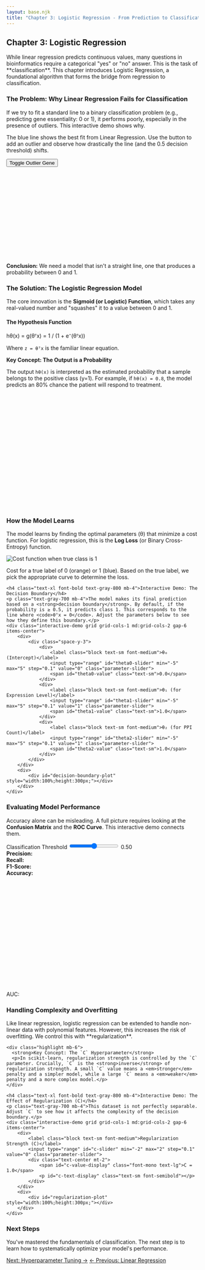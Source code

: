 ```yaml
---
layout: base.njk
title: "Chapter 3: Logistic Regression - From Prediction to Classification"
---
```


<!-- Header -->
<div class="bg-gradient-to-r from-purple-50 to-indigo-50 rounded-2xl p-6 mb-8">
    <h2 class="text-2xl font-bold text-gray-800 mb-2">Chapter 3: Logistic Regression</h2>
    <p class="text-gray-700 leading-relaxed">While linear regression predicts continuous values, many questions in bioinformatics require a categorical "yes" or "no" answer. This is the task of **classification**. This chapter introduces Logistic Regression, a foundational algorithm that forms the bridge from regression to classification.</p>
</div>

<!-- 1. The Problem: Why not Linear Regression? -->
<div class="card mb-8">
    <h3 class="text-2xl font-bold text-gray-800 mb-4">The Problem: Why Linear Regression Fails for Classification</h3>
    <p class="text-gray-700 mb-4">If we try to fit a standard line to a binary classification problem (e.g., predicting gene essentiality: 0 or 1), it performs poorly, especially in the presence of outliers. This interactive demo shows why.</p>
    <div class="interactive-demo grid grid-cols-1 md:grid-cols-2 gap-6 items-center">
        <div>
            <p class="text-sm text-gray-600 mb-4">The blue line shows the best fit from Linear Regression. Use the button to add an outlier and observe how drastically the line (and the 0.5 decision threshold) shifts.</p>
            <button id="toggle-outlier-btn" class="btn-primary w-full">Toggle Outlier Gene</button>
            <div id="linear-fail-status" class="mt-3 text-center font-semibold"></div>
        </div>
        <div>
            <div id="linear-fail-plot" style="width:100%; height:250px;"></div>
        </div>
    </div>
    <div class="alert-info mt-4"><strong>Conclusion:</strong> We need a model that isn't a straight line, one that produces a probability between 0 and 1.</div>
</div>

<!-- 2. The Solution: The Logistic Model -->
<div class="card mb-8">
    <h3 class="text-2xl font-bold text-gray-800 mb-4">The Solution: The Logistic Regression Model</h3>
    <p class="text-gray-700 mb-4">The core innovation is the <strong>Sigmoid (or Logistic) Function</strong>, which takes any real-valued number and "squashes" it to a value between 0 and 1.</p>
    <div class="grid grid-cols-1 md:grid-cols-2 gap-8 items-center">
        <div>
            <h4 class="font-semibold text-lg text-gray-700 mb-2">The Hypothesis Function</h4>
            <div class="code-block text-center text-base">hθ(x) = g(θᵀx) = 1 / (1 + e⁻(θᵀx))</div>
            <p class="text-sm text-gray-600 mt-2">Where <code>z = θᵀx</code> is the familiar linear equation.</p>
            <div class="highlight mt-4">
                <strong>Key Concept: The Output is a Probability</strong>
                <p>The output <code>hθ(x)</code> is interpreted as the estimated probability that a sample belongs to the positive class (y=1). For example, if <code>hθ(x) = 0.8</code>, the model predicts an 80% chance the patient will respond to treatment.</p>
            </div>
        </div>
        <div>
            <div id="sigmoid-plot" style="width:100%;height:300px;"></div>
        </div>
    </div>
</div>

<!-- 3. Learning: Cost Function & Decision Boundary -->
<div class="card mb-8">
    <h3 class="text-2xl font-bold text-gray-800 mb-4">How the Model Learns</h3>
    <p class="text-gray-700 mb-6">The model learns by finding the optimal parameters (θ) that minimize a cost function. For logistic regression, this is the <strong>Log Loss</strong> (or Binary Cross-Entropy) function.</p>
    <div class="gap-6 mb-6">
<!-- center both on page -->
        <div class="text-center">
            <img src="https://learningds.org/_images/class_loss_9_0.svg" alt="Cost function when true class is 1" class="rounded-lg border border-gray-200 shadow mb-2 ml-auto mr-auto" style="max-width:100%;height:auto;">
            <p class="text-sm mt-2">Cost for a true label of 0 (orange) or 1 (blue). Based on the true label, we pick the appropriate curve to determine the loss.</p>
        </div>
    </div>

    <h4 class="text-xl font-bold text-gray-800 mb-4">Interactive Demo: The Decision Boundary</h4>
    <p class="text-gray-700 mb-4">The model makes its final prediction based on a <strong>decision boundary</strong>. By default, if the probability is ≥ 0.5, it predicts class 1. This corresponds to the line where <code>θᵀx = 0</code>. Adjust the parameters below to see how they define this boundary.</p>
    <div class="interactive-demo grid grid-cols-1 md:grid-cols-2 gap-6 items-center">
        <div>
            <div class="space-y-3">
                <div>
                    <label class="block text-sm font-medium">θ₀ (Intercept)</label>
                    <input type="range" id="theta0-slider" min="-5" max="5" step="0.1" value="0" class="parameter-slider">
                    <span id="theta0-value" class="text-sm">0.0</span>
                </div>
                <div>
                    <label class="block text-sm font-medium">θ₁ (for Expression Level)</label>
                    <input type="range" id="theta1-slider" min="-5" max="5" step="0.1" value="1" class="parameter-slider">
                    <span id="theta1-value" class="text-sm">1.0</span>
                </div>
                <div>
                    <label class="block text-sm font-medium">θ₂ (for PPI Count)</label>
                    <input type="range" id="theta2-slider" min="-5" max="5" step="0.1" value="1" class="parameter-slider">
                    <span id="theta2-value" class="text-sm">1.0</span>
                </div>
            </div>
        </div>
        <div>
            <div id="decision-boundary-plot" style="width:100%;height:300px;"></div>
        </div>
    </div>
</div>

<!-- 4. Evaluation -->
<div class="card mb-8">
    <h3 class="text-2xl font-bold text-gray-800 mb-4">Evaluating Model Performance</h3>
    <p class="text-gray-700 mb-4">Accuracy alone can be misleading. A full picture requires looking at the <strong>Confusion Matrix</strong> and the <strong>ROC Curve</strong>. This interactive demo connects them.</p>
    <div class="interactive-demo grid grid-cols-1 md:grid-cols-2 gap-6">
        <div>
            <div class="space-y-4">
                 <div>
                    <label class="block text-sm font-medium">Classification Threshold</label>
                    <input type="range" id="roc-threshold" min="0.05" max="0.95" step="0.01" value="0.5" class="parameter-slider">
                    <span id="roc-threshold-value" class="text-sm">0.50</span>
                </div>
<div id="confusion-matrix" class="grid grid-cols-3 gap-1 text-center text-sm"></div>                <div class="grid grid-cols-2 gap-2 text-sm text-center">
                    <div class="bg-gray-200 p-2 rounded"><strong>Precision:</strong> <span id="precision-val"></span></div>
                    <div class="bg-gray-200 p-2 rounded"><strong>Recall:</strong> <span id="recall-val"></span></div>
                    <div class="bg-gray-200 p-2 rounded"><strong>F1-Score:</strong> <span id="f1-val"></span></div>
                    <div class="bg-gray-200 p-2 rounded"><strong>Accuracy:</strong> <span id="acc-val"></span></div>
                </div>
            </div>
        </div>
        <div>
            <div id="roc-plot" style="width:100%;height:300px;"></div>
            <div class="text-center mt-2 font-bold">AUC: <span id="auc-val"></span></div>
        </div>
    </div>
</div>


<!-- 5. Advanced Topics & Regularization -->
<div class="card mb-8">
    <h3 class="text-2xl font-bold text-gray-800 mb-4">Handling Complexity and Overfitting</h3>
    <p class="text-gray-700 mb-4">Like linear regression, logistic regression can be extended to handle non-linear data with polynomial features. However, this increases the risk of overfitting. We control this with **regularization**.</p>

    <div class="highlight mb-6">
      <strong>Key Concept: The `C` Hyperparameter</strong>
      <p>In scikit-learn, regularization strength is controlled by the `C` parameter. Crucially, `C` is the <strong>inverse</strong> of regularization strength. A small `C` value means a <em>stronger</em> penalty and a simpler model, while a large `C` means a <em>weaker</em> penalty and a more complex model.</p>
    </div>

    <h4 class="text-xl font-bold text-gray-800 mb-4">Interactive Demo: The Effect of Regularization (C)</h4>
    <p class="text-gray-700 mb-4">This dataset is not perfectly separable. Adjust `C` to see how it affects the complexity of the decision boundary.</p>
    <div class="interactive-demo grid grid-cols-1 md:grid-cols-2 gap-6 items-center">
        <div>
            <label class="block text-sm font-medium">Regularization Strength (C)</label>
            <input type="range" id="c-slider" min="-2" max="2" step="0.1" value="0" class="parameter-slider">
            <div class="text-center mt-2">
                <span id="c-value-display" class="font-mono text-lg">C = 1.0</span>
                <p id="c-text-display" class="text-sm font-semibold"></p>
            </div>
        </div>
        <div>
            <div id="regularization-plot" style="width:100%;height:300px;"></div>
        </div>
    </div>
</div>

<!-- Navigation -->
<div class="bg-gradient-to-r from-primary-100 to-secondary-100 rounded-2xl p-8 text-center">
    <h3 class="text-2xl font-bold gradient-text mb-4">Next Steps</h3>
    <p class="text-gray-700 max-w-3xl mx-auto">You've mastered the fundamentals of classification. The next step is to learn how to systematically optimize your model's performance.</p>
    <div class="flex flex-wrap justify-center gap-4 mt-6">
        <a href="/hyperparameter-tuning/" class="btn-primary">Next: Hyperparameter Tuning →</a>
        <a href="/linear-regression/" class="btn-secondary">← Previous: Linear Regression</a>
    </div>
</div>

<script src="https://cdn.plot.ly/plotly-latest.min.js"></script>
<script>
// --- UTILITY FUNCTIONS ---
const sigmoid = z => 1 / (1 + Math.exp(-z));
const generateData = (n, mean1, mean2) => {
    const data = { x: [], y: [], labels: [] };
    for (let i = 0; i < n; i++) {
        const label = Math.random() < 0.5 ? 0 : 1;
        const mean = label === 0 ? mean1 : mean2;
        data.x.push(mean[0] + (Math.random() - 0.5) * 3);
        data.y.push(mean[1] + (Math.random() - 0.5) * 3);
        data.labels.push(label);
    }
    return data;
};

// --- 1. LINEAR REGRESSION FAIL DEMO ---
let linearData, linearLayout;
let hasOutlier = false;
const toggleOutlierBtn = document.getElementById('toggle-outlier-btn');

function calculateLinearFit(data) {
    const n = data.x.length;
    const sumX = data.x.reduce((a, b) => a + b, 0);
    const sumY = data.y.reduce((a, b) => a + b, 0);
    const sumXY = data.x.map((xi, i) => xi * data.y[i]).reduce((a, b) => a + b, 0);
    const sumX2 = data.x.map(xi => xi * xi).reduce((a, b) => a + b, 0);
    const slope = (n * sumXY - sumX * sumY) / (n * sumX2 - sumX * sumX);
    const intercept = (sumY - slope * sumX) / n;
    return { slope, intercept };
}

function updateLinearFailPlot() {
    const currentData = { x: [...linearData.x], y: [...linearData.y] };
    if (hasOutlier) {
        currentData.x.push(10);
        currentData.y.push(0);
    }
    const fit = calculateLinearFit(currentData);
    const xRange = [Math.min(...currentData.x), Math.max(...currentData.x)];
    const yFit = xRange.map(x => fit.intercept + fit.slope * x);

    const decisionBoundaryX = (0.5 - fit.intercept) / fit.slope;

    const traces = [{
        x: currentData.x,
        y: currentData.y,
        mode: 'markers',
        type: 'scatter',
        marker: { color: currentData.y.map(yi => yi === 1 ? '#6366f1' : '#f59e0b'), size: 8 }
    }, {
        x: xRange,
        y: yFit,
        mode: 'lines',
        line: { color: '#3b82f6', width: 3 },
        name: 'Linear Fit'
    }, {
        x: [decisionBoundaryX, decisionBoundaryX],
        y: [-0.5, 1.5],
        mode: 'lines',
        line: { color: '#ef4444', dash: 'dash' },
        name: 'Threshold (0.5)'
    }];
    
    Plotly.newPlot('linear-fail-plot', traces, linearLayout);
    document.getElementById('linear-fail-status').textContent = hasOutlier ? 'With Outlier' : 'Without Outlier';
    document.getElementById('linear-fail-status').style.color = hasOutlier ? '#ef4444' : '#10b981';
}

toggleOutlierBtn.addEventListener('click', () => {
    hasOutlier = !hasOutlier;
    updateLinearFailPlot();
});


// --- 2. SIGMOID PLOT ---
function updateSigmoidPlot() {
    const x = Array.from({length: 101}, (_, i) => (i - 50) / 5);
    const y = x.map(sigmoid);
    const trace = { x, y, mode: 'lines', line: { color: '#8b5cf6', width: 3 } };
    const layout = {
        title: 'The Sigmoid Function',
        xaxis: { title: 'Linear Output (z = θᵀx)', zeroline: true },
        yaxis: { title: 'Probability P(y=1)', range: [-0.1, 1.1] },
        margin: { t: 30, r: 20, b: 40, l: 50 },
    };
    Plotly.newPlot('sigmoid-plot', [trace], layout);
}

// --- 3. DECISION BOUNDARY DEMO ---
let boundaryData, boundaryLayout;
const theta0Slider = document.getElementById('theta0-slider');
const theta1Slider = document.getElementById('theta1-slider');
const theta2Slider = document.getElementById('theta2-slider');

function updateDecisionBoundaryPlot() {
    const theta0 = parseFloat(theta0Slider.value);
    const theta1 = parseFloat(theta1Slider.value);
    const theta2 = parseFloat(theta2Slider.value);

    document.getElementById('theta0-value').textContent = theta0.toFixed(1);
    document.getElementById('theta1-value').textContent = theta1.toFixed(1);
    document.getElementById('theta2-value').textContent = theta2.toFixed(1);

    const traces = [{
        x: boundaryData.x,
        y: boundaryData.y,
        mode: 'markers',
        type: 'scatter',
        marker: { color: boundaryData.labels.map(l => l === 1 ? '#6366f1' : '#f59e0b'), size: 8 },
        name: 'Data Points'
    }];

    // Only draw boundary line if theta2 is not too close to zero
    if (Math.abs(theta2) > 0.1) {
        const xLine = [-5, 5];
        // from θ₀ + θ₁x₁ + θ₂x₂ = 0  => x₂ = (-θ₀ - θ₁x₁) / θ₂
        const yLine = xLine.map(x => (-theta0 - theta1 * x) / theta2);
        
        // Only add line if both y values are within reasonable range
        if (yLine.every(y => Math.abs(y) < 20)) {
            traces.push({
                x: xLine,
                y: yLine,
                mode: 'lines',
                line: { color: '#ef4444', width: 3 },
                name: 'Decision Boundary'
            });
        }
    } else if (Math.abs(theta1) > 0.1) {
        // Handle case where theta2 ≈ 0: vertical line at x = -theta0/theta1
        const xBoundary = -theta0 / theta1;
        if (Math.abs(xBoundary) < 10) {
            traces.push({
                x: [xBoundary, xBoundary],
                y: [-5, 5],
                mode: 'lines',
                line: { color: '#ef4444', width: 3 },
                name: 'Decision Boundary'
            });
        }
    }

    Plotly.newPlot('decision-boundary-plot', traces, boundaryLayout);
}

[theta0Slider, theta1Slider, theta2Slider].forEach(s => s.addEventListener('input', updateDecisionBoundaryPlot));


// --- 4. ROC CURVE & CONFUSION MATRIX DEMO ---
let rocScores;
const rocThresholdSlider = document.getElementById('roc-threshold');

function updateRocPlot() {
    const threshold = parseFloat(rocThresholdSlider.value);
    document.getElementById('roc-threshold-value').textContent = threshold.toFixed(2);

    let tp = 0, fp = 0, tn = 0, fn = 0;
    rocScores.scores.forEach(({score, actual}) => {
        const predicted = score >= threshold ? 1 : 0;
        if (actual === 1 && predicted === 1) tp++;
        else if (actual === 0 && predicted === 1) fp++;
        else if (actual === 0 && predicted === 0) tn++;
        else if (actual === 1 && predicted === 0) fn++;
    });

    const totalPos = tp + fn;
    const totalNeg = tn + fp;
    
    const tpr = totalPos > 0 ? tp / totalPos : 0;
    const fpr = totalNeg > 0 ? fp / totalNeg : 0;
    const precision = (tp + fp) > 0 ? tp / (tp + fp) : 0;
    const recall = tpr;
    const f1 = (precision + recall) > 0 ? 2 * (precision * recall) / (precision + recall) : 0;
    const accuracy = (tp + tn) / (totalPos + totalNeg);
    
    document.getElementById('confusion-matrix').innerHTML = `
    <div class="bg-slate-100 p-1"></div>
    <div class="bg-slate-200 p-1 font-bold">Predicted 1</div>
    <div class="bg-slate-200 p-1 font-bold">Predicted 0</div>
    <div class="bg-slate-200 p-1 font-bold">Actual 1</div>
    <div class="bg-green-100 p-2">TP: ${tp}</div>
    <div class="bg-red-100 p-2">FN: ${fn}</div>
    <div class="bg-slate-200 p-1 font-bold">Actual 0</div>
    <div class="bg-yellow-100 p-2">FP: ${fp}</div>
    <div class="bg-blue-100 p-2">TN: ${tn}</div>
`;
    document.getElementById('precision-val').textContent = precision.toFixed(2);
    document.getElementById('recall-val').textContent = recall.toFixed(2);
    document.getElementById('f1-val').textContent = f1.toFixed(2);
    document.getElementById('acc-val').textContent = accuracy.toFixed(2);

    const rocTrace = rocScores.roc;
    const currentPoint = { x: [fpr], y: [tpr], mode: 'markers', marker: { color: '#ef4444', size: 12, symbol: 'diamond' } };
    const diagonal = { x: [0, 1], y: [0, 1], mode: 'lines', line: { dash: 'dash', color: 'grey' } };
    
    Plotly.newPlot('roc-plot', [rocTrace, diagonal, currentPoint], rocScores.layout);
    document.getElementById('auc-val').textContent = rocScores.auc.toFixed(3);
}

rocThresholdSlider.addEventListener('input', updateRocPlot);


// --- 5. REGULARIZATION DEMO ---
let regData, regLayout;
const cSlider = document.getElementById('c-slider');

function generateComplexData() {
    // Generate a more realistic dataset with some non-linear separability
    const data = { x: [], y: [], labels: [] };
    
    // Create clusters with some overlap and noise
    for (let i = 0; i < 60; i++) {
        // Class 0: bottom-left and top-right clusters
        if (Math.random() < 0.5) {
            data.x.push(-2 + Math.random() * 2);
            data.y.push(-2 + Math.random() * 2);
        } else {
            data.x.push(1 + Math.random() * 2);
            data.y.push(1 + Math.random() * 2);
        }
        data.labels.push(0);
    }
    
    for (let i = 0; i < 60; i++) {
        // Class 1: top-left and bottom-right clusters  
        if (Math.random() < 0.5) {
            data.x.push(-2 + Math.random() * 2);
            data.y.push(1 + Math.random() * 2);
        } else {
            data.x.push(1 + Math.random() * 2);
            data.y.push(-2 + Math.random() * 2);
        }
        data.labels.push(1);
    }
    
    // Add some outliers to make regularization effects more visible
    data.x.push(-3.5, 3.5, -3.5, 3.5);
    data.y.push(-3.5, 3.5, 3.5, -3.5);
    data.labels.push(1, 0, 0, 1);
    
    return data;
}

function createPolynomialFeatures(x, y, degree = 2) {
    // Create polynomial features up to specified degree
    const features = [];
    for (let i = 0; i < x.length; i++) {
        const row = [1]; // bias term
        for (let d = 1; d <= degree; d++) {
            for (let px = 0; px <= d; px++) {
                for (let py = 0; py <= d - px; py++) {
                    if (px + py === d) {
                        row.push(Math.pow(x[i], px) * Math.pow(y[i], py));
                    }
                }
            }
        }
        features.push(row);
    }
    return features;
}

function simpleLogisticRegression(features, labels, C, maxIter = 100) {
    // Simplified logistic regression with L2 regularization
    const n_features = features[0].length;
    let weights = new Array(n_features).fill(0);
    const learningRate = 0.01;
    const lambda = 1 / C; // regularization strength
    
    for (let iter = 0; iter < maxIter; iter++) {
        for (let i = 0; i < features.length; i++) {
            // Forward pass
            const z = features[i].reduce((sum, f, j) => sum + f * weights[j], 0);
            const prediction = sigmoid(z);
            const error = prediction - labels[i];
            
            // Update weights with regularization
            for (let j = 0; j < weights.length; j++) {
                const regularization = j === 0 ? 0 : lambda * weights[j]; // don't regularize bias
                weights[j] -= learningRate * (error * features[i][j] + regularization);
            }
        }
    }
    
    return weights;
}

function updateRegularizationPlot() {
    const c_log = parseFloat(cSlider.value);
    const C = Math.pow(10, c_log);
    document.getElementById('c-value-display').textContent = `C = ${C.toPrecision(2)}`;

    let text, color;
    if (C < 0.1) {
        text = 'Strong Regularization: Simple boundary, may underfit';
        color = '#3b82f6';
    } else if (C > 10) {
        text = 'Weak Regularization: Complex boundary, may overfit';
        color = '#ef4444';
    } else {
        text = 'Balanced Regularization: Good generalization';
        color = '#10b981';
    }
    document.getElementById('c-text-display').textContent = text;
    document.getElementById('c-text-display').style.color = color;

    // Create polynomial features
    const polyFeatures = createPolynomialFeatures(regData.x, regData.y, 2);

    // Train simplified logistic regression
    const weights = simpleLogisticRegression(polyFeatures, regData.labels, C);

    // Create decision boundary
    const resolution = 50;
    const x_min = -4, x_max = 4, y_min = -4, y_max = 4;
    const x_grid = [], y_grid = [], z_grid = [];

    // Create proper grid for contour plot
    for (let i = 0; i < resolution; i++) {
        const x = x_min + (x_max - x_min) * i / (resolution - 1);
        x_grid.push(x);
    }
    
    for (let j = 0; j < resolution; j++) {
        const y = y_min + (y_max - y_min) * j / (resolution - 1);
        y_grid.push(y);
    }

    // Calculate z values for each grid point
    for (let j = 0; j < resolution; j++) {
        const z_row = [];
        for (let i = 0; i < resolution; i++) {
            const features = createPolynomialFeatures([x_grid[i]], [y_grid[j]], 2)[0];
            const z = features.reduce((sum, f, k) => sum + f * weights[k], 0);
            const prob = sigmoid(z);
            z_row.push(prob);
        }
        z_grid.push(z_row);
    }

    const traces = [
        // Data points
        {
            x: regData.x,
            y: regData.y,
            mode: 'markers',
            type: 'scatter',
            marker: {
                color: regData.labels.map(l => l === 1 ? '#6366f1' : '#f59e0b'),
                size: 8,
                line: { width: 1, color: 'white' }
            },
            name: 'Data Points'
        },
        // Decision boundary contour
        {
            x: x_grid,
            y: y_grid,
            z: z_grid,
            type: 'contour',
            contours: {
                start: 0.5,
                end: 0.5,
                size: 0,
                coloring: 'lines',
                showlines: true,
                line: { width: 3, color: color }
            },
            showscale: false,
            name: 'Decision Boundary'
        }
    ];

    const layout = {
        ...regLayout,
        annotations: [{
            text: `Decision boundary with C=${C.toPrecision(2)}`,
            x: 0.5,
            y: 1.1,
            xref: 'paper',
            yref: 'paper',
            showarrow: false,
            font: { size: 12, color: color }
        }]
    };

    Plotly.newPlot('regularization-plot', traces, layout);
}


cSlider.addEventListener('input', updateRegularizationPlot);

// --- INITIALIZATION ---
document.addEventListener('DOMContentLoaded', () => {
    // Init Linear Fail Demo
    linearData = { x: [1, 2, 2.5, 4, 4.5], y: [0, 0, 1, 1, 1] };
    linearLayout = { title: 'Linear Regression for Classification', xaxis: {title: 'Gene Expression', range: [0, 11]}, yaxis: {title: 'Essential? (0 or 1)', range: [-0.5, 1.5]}, showlegend: false, margin: {t:30, l:40, b:40, r:10} };
    updateLinearFailPlot();

    // Init Sigmoid Plot
    updateSigmoidPlot();

    // Init Decision Boundary Demo
    boundaryData = generateData(100, [-2, -2], [2, 2]);
    boundaryLayout = { title: 'Decision Boundary', xaxis: {title: 'Expression Level', range:[-5,5]}, yaxis: {title: 'PPI Count', range:[-5,5]}, showlegend: false, margin: {t:30, l:40, b:40, r:10} };
    updateDecisionBoundaryPlot();

    // Init ROC Demo
rocScores = (() => {
    const scores = [];
    for(let i=0; i<200; i++) {
        const actual = Math.random() < 0.3 ? 1: 0;
        const score = actual === 1 ? Math.random()*0.6+0.4 : Math.random()*0.7+0.1;
        scores.push({score, actual});
    }
    
    // Sort by score descending
    scores.sort((a,b) => b.score - a.score);
    
    const P = scores.filter(s => s.actual === 1).length;
    const N = scores.length - P;
    
    const tpr = [0], fpr = [0];
    let tp = 0, fp = 0;
    
    // Generate ROC curve points for each threshold
    for(let i = 0; i < scores.length; i++) {
        if(scores[i].actual === 1) {
            tp++;
        } else {
            fp++;
        }
        tpr.push(tp / P);
        fpr.push(fp / N);
    }
    
    // Calculate AUC using trapezoidal rule
    let auc = 0;
    for(let i = 1; i < fpr.length; i++) {
        auc += (fpr[i] - fpr[i-1]) * (tpr[i] + tpr[i-1]) / 2;
    }
    
    const rocTrace = {x: fpr, y: tpr, mode: 'lines', line: {color: '#6366f1', width: 3}};
    
    return {
        scores, roc: rocTrace, auc,
        layout: { title: 'ROC Curve', xaxis: {title: 'False Positive Rate'}, yaxis: {title: 'True Positive Rate'}, showlegend: false, margin: {t:30,l:50,b:40,r:10} }
    };
})();
    updateRocPlot();

    // Init Regularization Demo
    regData = generateComplexData();
regLayout = { 
    title: 'Effect of Regularization on Decision Boundary', 
    xaxis: { title: 'Feature 1', range: [-4, 4] }, 
    yaxis: { title: 'Feature 2', range: [-4, 4] }, 
    showlegend: false, 
    margin: { t: 50, l: 50, b: 40, r: 10 } 
};
});
</script>